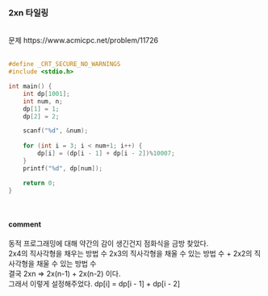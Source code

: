 ### 2xn 타일링

<br>
문제 https://www.acmicpc.net/problem/11726
<br>
<br>

```C
#define _CRT_SECURE_NO_WARNINGS
#include <stdio.h> 

int main() {
    int dp[1001];
    int num, n;
    dp[1] = 1;
    dp[2] = 2;

    scanf("%d", &num);
    
    for (int i = 3; i < num+1; i++) {
        dp[i] = (dp[i - 1] + dp[i - 2])%10007;
    }
    printf("%d", dp[num]);

    return 0;
}
```

<br>

#### comment<br>
동적 프로그래밍에 대해 약간의 감이 생긴건지 점화식을 금방 찾았다.<br> 
2x4의 직사각형을 채우는 방법 수 2x3의 직사각형을 채울 수 있는 방법 수 + 2x2의 직사각형을 채울 수 있는 방법 수<br> 
결국 2xn => 2x(n-1) + 2x(n-2) 이다.<br> 
그래서 이렇게 설정해주었다. dp[i] = dp[i - 1] + dp[i - 2]<br>
